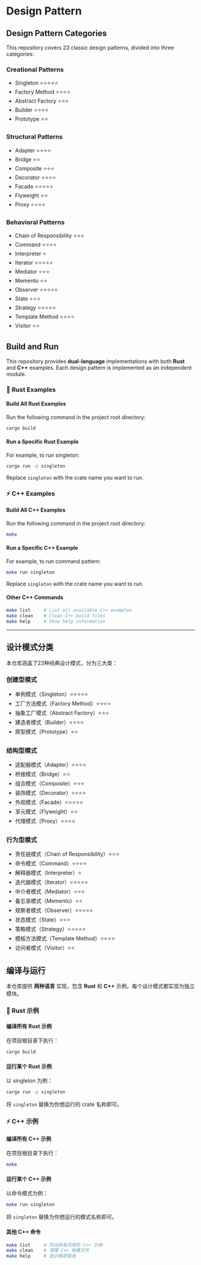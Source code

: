 Design Pattern
===

## Design Pattern Categories

This repository covers 23 classic design patterns, divided into three categories:

### Creational Patterns
- Singleton ⭐⭐⭐⭐⭐
- Factory Method ⭐⭐⭐⭐
- Abstract Factory ⭐⭐⭐
- Builder ⭐⭐⭐⭐
- Prototype ⭐⭐

### Structural Patterns
- Adapter ⭐⭐⭐⭐
- Bridge ⭐⭐
- Composite ⭐⭐⭐
- Decorator ⭐⭐⭐⭐
- Facade ⭐⭐⭐⭐⭐
- Flyweight ⭐⭐
- Proxy ⭐⭐⭐⭐

### Behavioral Patterns
- Chain of Responsibility ⭐⭐⭐
- Command ⭐⭐⭐⭐
- Interpreter ⭐
- Iterator ⭐⭐⭐⭐⭐
- Mediator ⭐⭐⭐
- Memento ⭐⭐
- Observer ⭐⭐⭐⭐⭐
- State ⭐⭐⭐
- Strategy ⭐⭐⭐⭐⭐
- Template Method ⭐⭐⭐⭐
- Visitor ⭐⭐

## Build and Run

This repository provides **dual-language** implementations with both **Rust** and **C++** examples. Each design pattern is implemented as an independent module.

### 🦀 Rust Examples

#### Build All Rust Examples

Run the following command in the project root directory:

```bash
cargo build
```

#### Run a Specific Rust Example

For example, to run singleton:

```bash
cargo run -p singleton
```

Replace `singleton` with the crate name you want to run.

### ⚡ C++ Examples

#### Build All C++ Examples

Run the following command in the project root directory:

```bash
make
```

#### Run a Specific C++ Example

For example, to run command pattern:

```bash
make run singleton
```

Replace `singleton` with the crate name you want to run.

#### Other C++ Commands

```bash
make list     # List all available C++ examples
make clean    # Clean C++ build files
make help     # Show help information
```

---

## 设计模式分类

本仓库涵盖了23种经典设计模式，分为三大类：

### 创建型模式
- 单例模式（Singleton）⭐⭐⭐⭐⭐
- 工厂方法模式（Factory Method）⭐⭐⭐⭐
- 抽象工厂模式（Abstract Factory）⭐⭐⭐
- 建造者模式（Builder）⭐⭐⭐⭐
- 原型模式（Prototype）⭐⭐

### 结构型模式
- 适配器模式（Adapter）⭐⭐⭐⭐
- 桥接模式（Bridge）⭐⭐
- 组合模式（Composite）⭐⭐⭐
- 装饰模式（Decorator）⭐⭐⭐⭐
- 外观模式（Facade）⭐⭐⭐⭐⭐
- 享元模式（Flyweight）⭐⭐
- 代理模式（Proxy）⭐⭐⭐⭐

### 行为型模式
- 责任链模式（Chain of Responsibility）⭐⭐⭐
- 命令模式（Command）⭐⭐⭐⭐
- 解释器模式（Interpreter）⭐
- 迭代器模式（Iterator）⭐⭐⭐⭐⭐
- 中介者模式（Mediator）⭐⭐⭐
- 备忘录模式（Memento）⭐⭐
- 观察者模式（Observer）⭐⭐⭐⭐⭐
- 状态模式（State）⭐⭐⭐
- 策略模式（Strategy）⭐⭐⭐⭐⭐
- 模板方法模式（Template Method）⭐⭐⭐⭐
- 访问者模式（Visitor）⭐⭐

## 编译与运行

本仓库提供 **两种语言** 实现，包含 **Rust** 和 **C++** 示例。每个设计模式都实现为独立模块。

### 🦀 Rust 示例

#### 编译所有 Rust 示例

在项目根目录下执行：

```bash
cargo build
```

#### 运行某个 Rust 示例

以 singleton 为例：

```bash
cargo run -p singleton
```

将 `singleton` 替换为你想运行的 crate 名称即可。

### ⚡ C++ 示例

#### 编译所有 C++ 示例

在项目根目录下执行：

```bash
make
```

#### 运行某个 C++ 示例

以命令模式为例：

```bash
make run singleton
```

将 `singleton` 替换为你想运行的模式名称即可。

#### 其他 C++ 命令

```bash
make list     # 列出所有可用的 C++ 示例
make clean    # 清理 C++ 构建文件
make help     # 显示帮助信息
```